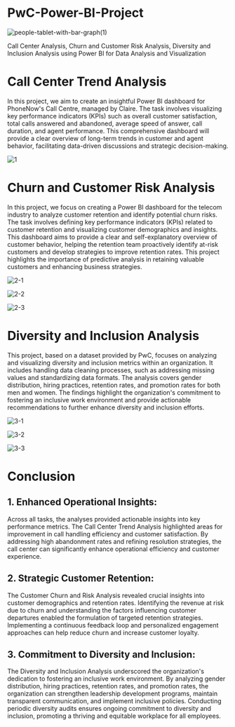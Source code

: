 # PwC-Power-BI-Project

![people-tablet-with-bar-graph(1)](https://github.com/akshaysangave/PwC-Power-BI-Project/assets/156088551/2c3191c1-4653-4f72-98ca-5e1ca3d41bbc)

Call Center Analysis, Churn and Customer Risk Analysis, Diversity and Inclusion Analysis using Power BI for Data Analysis and Visualization

# Call Center Trend Analysis

In this project, we aim to create an insightful Power BI dashboard for PhoneNow's Call Centre, managed by Claire. The task involves visualizing key performance indicators (KPIs) such as overall customer satisfaction, total calls answered and abandoned, average speed of answer, call duration, and agent performance. This comprehensive dashboard will provide a clear overview of long-term trends in customer and agent behavior, facilitating data-driven discussions and strategic decision-making.

![1](https://github.com/user-attachments/assets/77fe7929-616b-43e2-b710-8e98a31a0c23)

# Churn and Customer Risk Analysis

In this project, we focus on creating a Power BI dashboard for the telecom industry to analyze customer retention and identify potential churn risks. The task involves defining key performance indicators (KPIs) related to customer retention and visualizing customer demographics and insights. This dashboard aims to provide a clear and self-explanatory overview of customer behavior, helping the retention team proactively identify at-risk customers and develop strategies to improve retention rates. This project highlights the importance of predictive analysis in retaining valuable customers and enhancing business strategies.

![2-1](https://github.com/user-attachments/assets/3de1b719-b916-4781-af5e-727b7c47ccfd)

![2-2](https://github.com/user-attachments/assets/de18f78c-6eb9-4bed-a07e-6178713d4549)

![2-3](https://github.com/user-attachments/assets/7c6fd362-224a-4a21-bb5f-93972924684c)

# Diversity and Inclusion Analysis

This project, based on a dataset provided by PwC, focuses on analyzing and visualizing diversity and inclusion metrics within an organization. It includes handling data cleaning processes, such as addressing missing values and standardizing data formats. The analysis covers gender distribution, hiring practices, retention rates, and promotion rates for both men and women. The findings highlight the organization's commitment to fostering an inclusive work environment and provide actionable recommendations to further enhance diversity and inclusion efforts.

![3-1](https://github.com/user-attachments/assets/5bdc1a59-ddca-4e49-b782-3d6d3735ab2a)

![3-2](https://github.com/user-attachments/assets/f7dd0ebc-3fae-4221-99de-b680ce1f3f85)

![3-3](https://github.com/user-attachments/assets/a1daf6de-720a-4139-8d54-0afe091cfc27)

# Conclusion

## 1. Enhanced Operational Insights:
   Across all tasks, the analyses provided actionable insights into key performance metrics. The Call Center Trend Analysis highlighted areas for improvement in call handling efficiency and customer satisfaction. By addressing high abandonment rates and refining resolution strategies, the call center can significantly enhance operational efficiency and customer experience.

## 2. Strategic Customer Retention:
   The Customer Churn and Risk Analysis revealed crucial insights into customer demographics and retention rates. Identifying the revenue at risk due to churn and understanding the factors influencing customer departures enabled the formulation of targeted retention strategies. Implementing a continuous feedback loop and personalized engagement approaches can help reduce churn and increase customer loyalty.

## 3. Commitment to Diversity and Inclusion:
   The Diversity and Inclusion Analysis underscored the organization's dedication to fostering an inclusive work environment. By analyzing gender distribution, hiring practices, retention rates, and promotion rates, the organization can strengthen leadership development programs, maintain transparent communication, and implement inclusive policies. Conducting periodic diversity audits ensures ongoing commitment to diversity and inclusion, promoting a thriving and equitable workplace for all employees.


